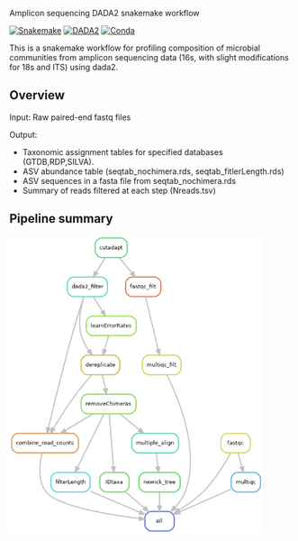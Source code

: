 
Amplicon sequencing DADA2 snakemake workflow

[![Snakemake](https://img.shields.io/badge/snakemake-v5.12.3-blue)](https://snakemake.bitbucket.io)
[![DADA2](https://img.shields.io/badge/DADA2-v1.14-orange)](https://benjjneb.github.io/dada2/index.html)
[![Conda](https://img.shields.io/badge/conda-v4.8.3-lightgrey)](https://docs.conda.io/en/latest/)


This is a snakemake workflow for profiling composition of microbial communities from amplicon sequencing
data (16s, with slight modifications for 18s and ITS)  using dada2.



## Overview

Input: Raw paired-end fastq files

Output:

* Taxonomic assignment tables for specified databases (GTDB,RDP,SILVA).
* ASV abundance table (seqtab_nochimera.rds, seqtab_fitlerLength.rds)
* ASV sequences in a fasta file from seqtab_nochimera.rds
* Summary of reads filtered at each step (Nreads.tsv)


## Pipeline summary

<img src="utils/rulegraph.png" width="450">

